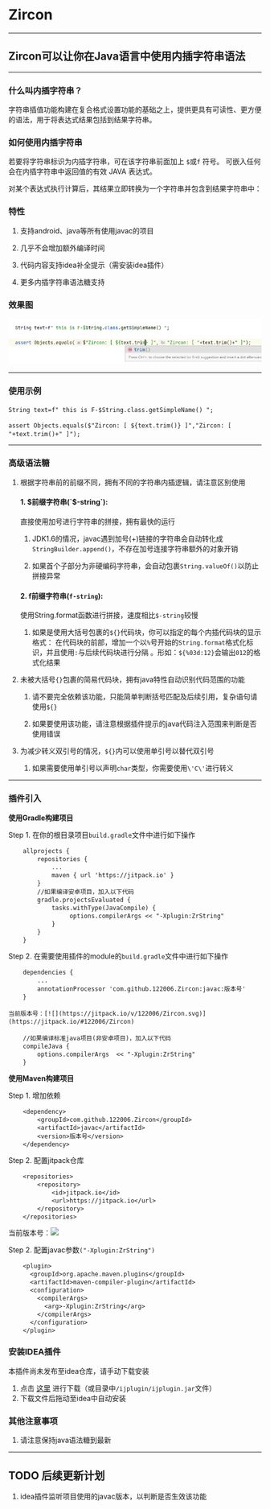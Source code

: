 # Zircon 

-----------------

## Zircon可以让你在Java语言中使用内插字符串语法

----------------  

###    什么叫内插字符串？  

字符串插值功能构建在复合格式设置功能的基础之上，提供更具有可读性、更方便的语法，用于将表达式结果包括到结果字符串。


### 如何使用内插字符串

若要将字符串标识为内插字符串，可在该字符串前面加上 `$`或`f` 符号。 可嵌入任何会在内插字符串中返回值的有效 JAVA 表达式。

对某个表达式执行计算后，其结果立即转换为一个字符串并包含到结果字符串中：

###    特性  

1. 支持android、java等所有使用javac的项目
    
2. 几乎不会增加额外编译时间
    
3. 代码内容支持idea补全提示（需安装idea插件） 

4. 更多内插字符串语法糖支持


###    效果图

 ![example](others/zircon_show.png)


----------------  
### 使用示例


`String text=f" this is F-$String.class.getSimpleName() ";`

`assert Objects.equals($"Zircon: [ ${text.trim()} ]","Zircon: [ "+text.trim()+" ]");`

----------------  

### 高级语法糖

1. 根据字符串前的前缀不同，拥有不同的字符串内插逻辑，请注意区别使用

    #### 1. $前缀字符串(`$-string`):

    直接使用加号进行字符串的拼接，拥有最快的运行

   1. JDK1.6的情况，javac遇到加号(+)链接的字符串会自动转化成`StringBuilder.append()`，不存在加号连接字符串额外的对象开销

   2. 如果首个子部分为非硬编码字符串，会自动包裹`String.valueOf()`以防止拼接异常

    #### 2. f前缀字符串(`f-string`):
      
      使用String.format函数进行拼接，速度相比`$-string`较慢

    1. 如果是使用大括号包裹的`${}`代码块，你可以指定的每个内插代码块的显示格式：
       在代码块的前部，增加一个以`%`号开始的`String.format`格式化标识，并且使用`:`与后续代码块进行分隔 。形如：`${%03d:12}`会输出`012`的格式化结果


2. 未被大括号`{}`包裹的简易代码块，拥有java特性自动识别代码范围的功能

    1. 请不要完全依赖该功能，只能简单判断括号匹配及后续引用，复杂语句请使用`${}`
  
    2. 如果要使用该功能，请注意根据插件提示的java代码注入范围来判断是否使用错误



3. 为减少转义双引号的情况，`${}`内可以使用单引号以替代双引号
   
    1. 如果需要使用单引号以声明`char`类型，你需要使用`\'C\'`进行转义

---------------
### 插件引入

**使用Gradle构建项目**

Step 1. 在你的根目录项目`build.gradle`文件中进行如下操作

	    allprojects {
		    repositories {
		    	...
		    	maven { url 'https://jitpack.io' }
		    }
		    //如果编译安卓项目，加入以下代码
		    gradle.projectsEvaluated {
                tasks.withType(JavaCompile) {
                     options.compilerArgs << "-Xplugin:ZrString"
                }
            }
	    }

Step 2. 在需要使用插件的module的`build.gradle`文件中进行如下操作

	    dependencies {
	        ...
	        annotationProcessor 'com.github.122006.Zircon:javac:版本号'
	    }

    当前版本号：[![](https://jitpack.io/v/122006/Zircon.svg)](https://jitpack.io/#122006/Zircon)
	    
	    //如果编译标准java项目(非安卓项目)，加入以下代码
	    compileJava {
            options.compilerArgs  << "-Xplugin:ZrString"
        }
        
**使用Maven构建项目**
    
Step 1. 增加依赖

	    <dependency>
            <groupId>com.github.122006.Zircon</groupId>
            <artifactId>javac</artifactId>
            <version>版本号</version>
        </dependency>
        
Step 2. 配置jitpack仓库

	    <repositories>
        	<repository>
        	    <id>jitpack.io</id>
        	    <url>https://jitpack.io</url>
        	</repository>
        </repositories>
当前版本号：[![](https://jitpack.io/v/122006/Zircon.svg)](https://jitpack.io/#122006/Zircon)
	    
Step 2. 配置javac参数`("-Xplugin:ZrString")`
    
    
        <plugin>
          <groupId>org.apache.maven.plugins</groupId>
          <artifactId>maven-compiler-plugin</artifactId>
          <configuration>
            <compilerArgs>
              <arg>-Xplugin:ZrString</arg>
            </compilerArgs>
          </configuration>
        </plugin>
        
### 安装IDEA插件

  本插件尚未发布至idea仓库，请手动下载安装

1. 点击 [这里](ijplugin/ijplugin.jar) 进行下载（或目录中`/ijplugin/ijplugin.jar`文件）
2. 下载文件后拖动至idea中自动安装
   

### 其他注意事项

1. 请注意保持java语法糖到最新

--------------

## TODO 后续更新计划

1. idea插件监听项目使用的javac版本，以判断是否生效该功能